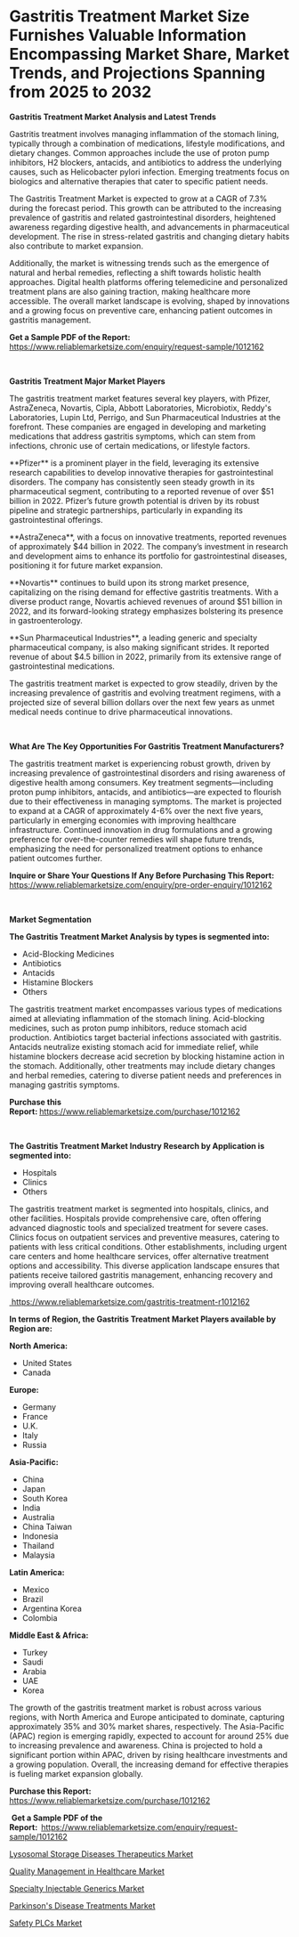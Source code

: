 <p><h1>Gastritis Treatment Market Size Furnishes Valuable Information Encompassing Market Share, Market Trends, and Projections Spanning from 2025 to 2032</h1></p><p><strong>Gastritis Treatment Market Analysis and Latest Trends</strong></p>
<p><p>Gastritis treatment involves managing inflammation of the stomach lining, typically through a combination of medications, lifestyle modifications, and dietary changes. Common approaches include the use of proton pump inhibitors, H2 blockers, antacids, and antibiotics to address the underlying causes, such as Helicobacter pylori infection. Emerging treatments focus on biologics and alternative therapies that cater to specific patient needs. </p><p>The Gastritis Treatment Market is expected to grow at a CAGR of 7.3% during the forecast period. This growth can be attributed to the increasing prevalence of gastritis and related gastrointestinal disorders, heightened awareness regarding digestive health, and advancements in pharmaceutical development. The rise in stress-related gastritis and changing dietary habits also contribute to market expansion. </p><p>Additionally, the market is witnessing trends such as the emergence of natural and herbal remedies, reflecting a shift towards holistic health approaches. Digital health platforms offering telemedicine and personalized treatment plans are also gaining traction, making healthcare more accessible. The overall market landscape is evolving, shaped by innovations and a growing focus on preventive care, enhancing patient outcomes in gastritis management.</p></p>
<p><strong>Get a Sample PDF of the Report:&nbsp;</strong> <a href="https://www.reliablemarketsize.com/enquiry/request-sample/1012162?utm_campaign=1143&utm_medium=2&utm_source=Github&utm_content=ia&utm_term=05032025&utm_id=gastritis-treatment">https://www.reliablemarketsize.com/enquiry/request-sample/1012162</a></p>
<p>&nbsp;</p>
<p><strong>Gastritis Treatment Major Market Players</strong></p>
<p><p>The gastritis treatment market features several key players, with Pfizer, AstraZeneca, Novartis, Cipla, Abbott Laboratories, Microbiotix, Reddy's Laboratories, Lupin Ltd, Perrigo, and Sun Pharmaceutical Industries at the forefront. These companies are engaged in developing and marketing medications that address gastritis symptoms, which can stem from infections, chronic use of certain medications, or lifestyle factors.</p><p>**Pfizer** is a prominent player in the field, leveraging its extensive research capabilities to develop innovative therapies for gastrointestinal disorders. The company has consistently seen steady growth in its pharmaceutical segment, contributing to a reported revenue of over $51 billion in 2022. Pfizer’s future growth potential is driven by its robust pipeline and strategic partnerships, particularly in expanding its gastrointestinal offerings.</p><p>**AstraZeneca**, with a focus on innovative treatments, reported revenues of approximately $44 billion in 2022. The company’s investment in research and development aims to enhance its portfolio for gastrointestinal diseases, positioning it for future market expansion.</p><p>**Novartis** continues to build upon its strong market presence, capitalizing on the rising demand for effective gastritis treatments. With a diverse product range, Novartis achieved revenues of around $51 billion in 2022, and its forward-looking strategy emphasizes bolstering its presence in gastroenterology.</p><p>**Sun Pharmaceutical Industries**, a leading generic and specialty pharmaceutical company, is also making significant strides. It reported revenue of about $4.5 billion in 2022, primarily from its extensive range of gastrointestinal medications.</p><p>The gastritis treatment market is expected to grow steadily, driven by the increasing prevalence of gastritis and evolving treatment regimens, with a projected size of several billion dollars over the next few years as unmet medical needs continue to drive pharmaceutical innovations.</p></p>
<p>&nbsp;</p>
<p><strong>What Are The Key Opportunities For Gastritis Treatment Manufacturers?</strong></p>
<p><p>The gastritis treatment market is experiencing robust growth, driven by increasing prevalence of gastrointestinal disorders and rising awareness of digestive health among consumers. Key treatment segments—including proton pump inhibitors, antacids, and antibiotics—are expected to flourish due to their effectiveness in managing symptoms. The market is projected to expand at a CAGR of approximately 4-6% over the next five years, particularly in emerging economies with improving healthcare infrastructure. Continued innovation in drug formulations and a growing preference for over-the-counter remedies will shape future trends, emphasizing the need for personalized treatment options to enhance patient outcomes further.</p></p>
<p><strong>Inquire or Share Your Questions If Any Before Purchasing This Report:</strong> <a href="https://www.reliablemarketsize.com/enquiry/pre-order-enquiry/1012162?utm_campaign=1143&utm_medium=2&utm_source=Github&utm_content=ia&utm_term=05032025&utm_id=gastritis-treatment">https://www.reliablemarketsize.com/enquiry/pre-order-enquiry/1012162</a></p>
<p>&nbsp;</p>
<p><strong>Market Segmentation</strong></p>
<p><strong>The Gastritis Treatment Market Analysis by types is segmented into:</strong></p>
<p><ul><li>Acid-Blocking Medicines</li><li>Antibiotics</li><li>Antacids</li><li>Histamine Blockers</li><li>Others</li></ul></p>
<p><p>The gastritis treatment market encompasses various types of medications aimed at alleviating inflammation of the stomach lining. Acid-blocking medicines, such as proton pump inhibitors, reduce stomach acid production. Antibiotics target bacterial infections associated with gastritis. Antacids neutralize existing stomach acid for immediate relief, while histamine blockers decrease acid secretion by blocking histamine action in the stomach. Additionally, other treatments may include dietary changes and herbal remedies, catering to diverse patient needs and preferences in managing gastritis symptoms.</p></p>
<p><strong>Purchase this Report:&nbsp;</strong><a href="https://www.reliablemarketsize.com/purchase/1012162?utm_campaign=1143&utm_medium=2&utm_source=Github&utm_content=ia&utm_term=05032025&utm_id=gastritis-treatment">https://www.reliablemarketsize.com/purchase/1012162</a></p>
<p>&nbsp;</p>
<p><strong>The Gastritis Treatment Market Industry Research by Application is segmented into:</strong></p>
<p><ul><li>Hospitals</li><li>Clinics</li><li>Others</li></ul></p>
<p><p>The gastritis treatment market is segmented into hospitals, clinics, and other facilities. Hospitals provide comprehensive care, often offering advanced diagnostic tools and specialized treatment for severe cases. Clinics focus on outpatient services and preventive measures, catering to patients with less critical conditions. Other establishments, including urgent care centers and home healthcare services, offer alternative treatment options and accessibility. This diverse application landscape ensures that patients receive tailored gastritis management, enhancing recovery and improving overall healthcare outcomes.</p></p>
<p><a href="https://www.reliablemarketsize.com/gastritis-treatment-r1012162?utm_campaign=1143&utm_medium=2&utm_source=Github&utm_content=ia&utm_term=05032025&utm_id=gastritis-treatment">&nbsp;https://www.reliablemarketsize.com/gastritis-treatment-r1012162</a></p>
<p><strong>In terms of Region, the Gastritis Treatment Market Players available by Region are:</strong></p>
<p>
    <p> <strong> North America: </strong>
        <ul>
            <li>United States</li>
            <li>Canada</li>
        </ul>
        </p> 
    <p> <strong> Europe: </strong>
        <ul>
            <li>Germany</li>
            <li>France</li>
            <li>U.K.</li>
            <li>Italy</li>
            <li>Russia</li>
        </ul>
        </p> 
    <p> <strong> Asia-Pacific: </strong>
        <ul>
            <li>China</li>
            <li>Japan</li>
            <li>South Korea</li>
            <li>India</li>
            <li>Australia</li>
            <li>China Taiwan</li>
            <li>Indonesia</li>
            <li>Thailand</li>
            <li>Malaysia</li>
        </ul>
        </p> 
    <p> <strong> Latin America: </strong>
        <ul>
            <li>Mexico</li>
            <li>Brazil</li>
            <li>Argentina Korea</li>
            <li>Colombia</li>
        </ul>
        </p> 
    <p> <strong> Middle East & Africa: </strong>
        <ul>
            <li>Turkey</li>
            <li>Saudi</li>
            <li>Arabia</li>
            <li>UAE</li>
            <li>Korea</li>
        </ul>
    </p>
    </p>
<p><p>The growth of the gastritis treatment market is robust across various regions, with North America and Europe anticipated to dominate, capturing approximately 35% and 30% market shares, respectively. The Asia-Pacific (APAC) region is emerging rapidly, expected to account for around 25% due to increasing prevalence and awareness. China is projected to hold a significant portion within APAC, driven by rising healthcare investments and a growing population. Overall, the increasing demand for effective therapies is fueling market expansion globally.</p></p>
<p><strong>Purchase this Report: </strong><a href="https://www.reliablemarketsize.com/purchase/1012162?utm_campaign=1143&utm_medium=2&utm_source=Github&utm_content=ia&utm_term=05032025&utm_id=gastritis-treatment">https://www.reliablemarketsize.com/purchase/1012162</a></p>
<p>&nbsp;<strong>Get a Sample PDF of the Report:&nbsp;&nbsp;</strong><a href="https://www.reliablemarketsize.com/enquiry/request-sample/1012162?utm_campaign=1143&utm_medium=2&utm_source=Github&utm_content=ia&utm_term=05032025&utm_id=gastritis-treatment">https://www.reliablemarketsize.com/enquiry/request-sample/1012162</a></p>
<p><strong></strong></p>
<p><p><a href="https://github.com/aslinalirey9/Market-Research-Report-List-1/blob/main/lysosomal-storage-diseases-therapeutics-market.md?utm_campaign=1143&utm_medium=2&utm_source=Github&utm_content=ia&utm_term=05032025&utm_id=gastritis-treatment">Lysosomal Storage Diseases Therapeutics Market</a></p><p><a href="https://github.com/oshodikurc/Market-Research-Report-List-1/blob/main/quality-management-in-healthcare-market.md?utm_campaign=1143&utm_medium=2&utm_source=Github&utm_content=ia&utm_term=05032025&utm_id=gastritis-treatment">Quality Management in Healthcare Market</a></p><p><a href="https://github.com/efialiurca/Market-Research-Report-List-1/blob/main/specialty-injectable-generics-market.md?utm_campaign=1143&utm_medium=2&utm_source=Github&utm_content=ia&utm_term=05032025&utm_id=gastritis-treatment">Specialty Injectable Generics Market</a></p><p><a href="https://github.com/ajegiobitsa/Market-Research-Report-List-1/blob/main/parkinsons-disease-treatments-market.md?utm_campaign=1143&utm_medium=2&utm_source=Github&utm_content=ia&utm_term=05032025&utm_id=gastritis-treatment">Parkinson's Disease Treatments Market</a></p><p><a href="https://github.com/noppbebawy/Market-Research-Report-List-1/blob/main/safety-plcs-market.md?utm_campaign=1143&utm_medium=2&utm_source=Github&utm_content=ia&utm_term=05032025&utm_id=gastritis-treatment">Safety PLCs Market</a></p></p>
